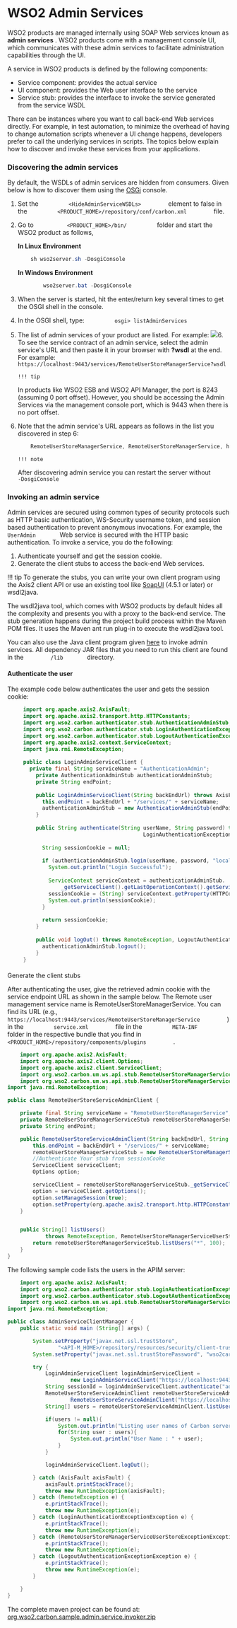 # WSO2 Admin Services

WSO2 products are managed internally using SOAP Web services known as **admin services** . WSO2 products come with a management console UI, which communicates with these admin services to facilitate administration capabilities through the UI.

A service in WSO2 products is defined by the following components:

-   Service component: provides the actual service
-   UI component: provides the Web user interface to the service
-   Service stub: provides the interface to invoke the service generated from the service WSDL

There can be instances where you want to call back-end Web services directly. For example, in test automation, to minimize the overhead of having to change automation scripts whenever a UI change happens, developers prefer to call the underlying services in scripts. The topics below explain how to discover and invoke these services from your applications.

### Discovering the admin services

By default, the WSDLs of admin services are hidden from consumers. Given below is how to discover them using the [OSGi](https://www.osgi.org/developer/) console.

1.  Set the `          <HideAdminServiceWSDLs>         ` element to false in the `          <PRODUCT_HOME>/repository/conf/carbon.xml         ` file.
2.  Go to `           <PRODUCT_HOME>/bin/          ` folder and start the WSO2 product as follows,

    **In Linux Environment**

    ``` java
        sh wso2server.sh -DosgiConsole
    ```

    **In Windows Environment**

    ``` java
            wso2server.bat -DosgiConsole
    ```

3.  When the server is started, hit the enter/return key several times to get the OSGI shell in the console.
4.  In the OSGI shell, type: `          osgi> listAdminServices         `
5.  The list of admin services of your product are listed. For example:
    ![](attachments/103335243/103335245.png)6.  To see the service contract of an admin service, select the admin service's URL and then paste it in your browser with **?wsdl** at the end. For example:
    `           https://localhost:9443/services/RemoteUserStoreManagerService?wsdl          `

        !!! tip
    In products like WSO2 ESB and WSO2 API Manager, the port is 8243 (assuming 0 port offset). However, you should be accessing the Admin Services via the management console port, which is 9443 when there is no port offset.


7.  Note that the admin service's URL appears as follows in the list you discovered in step 6:

    ``` java
        RemoteUserStoreManagerService, RemoteUserStoreManagerService, https://<host IP>:9443/services/RemoteUserStoreManagerService/  
    ```

        !!! note
    After discovering admin service you can restart the server without `           -DosgiConsole          `


### Invoking an admin service

Admin services are secured using common types of security protocols such as HTTP basic authentication, WS-Security username token, and session based authentication to prevent anonymous invocations. For example, the `         UserAdmin        ` Web service is secured with the HTTP basic authentication. To invoke a service, you do the following:

1.  Authenticate yourself and get the session cookie.
2.  Generate the client stubs to access the back-end Web services.

!!! tip
To generate the stubs, you can write your own client program using the Axis2 client API or use an existing tool like [SoapUI](http://www.soapui.org/) (4.5.1 or later) or wsdl2java.

The wsdl2java tool, which comes with WSO2 products by default hides all the complexity and presents you with a proxy to the back-end service. The stub generation happens during the project build process within the Maven POM files. It uses the Maven ant run plug-in to execute the wsdl2java tool.

You can also use the Java client program given [here](https://svn.wso2.org/repos/wso2/people/asela/user-mgt/remote-user-api/4.2.X/) to invoke admin services. All dependency JAR files that you need to run this client are found in the `         /lib        ` directory.


#### Authenticate the user

The example code below authenticates the user and gets the session cookie:

``` java
     import org.apache.axis2.AxisFault;  
     import org.apache.axis2.transport.http.HTTPConstants;  
     import org.wso2.carbon.authenticator.stub.AuthenticationAdminStub;  
     import org.wso2.carbon.authenticator.stub.LoginAuthenticationExceptionException;  
     import org.wso2.carbon.authenticator.stub.LogoutAuthenticationExceptionException;  
     import org.apache.axis2.context.ServiceContext;  
     import java.rmi.RemoteException;  
       
     public class LoginAdminServiceClient {  
       private final String serviceName = "AuthenticationAdmin";  
         private AuthenticationAdminStub authenticationAdminStub;  
         private String endPoint;  
       
         public LoginAdminServiceClient(String backEndUrl) throws AxisFault {  
           this.endPoint = backEndUrl + "/services/" + serviceName;  
           authenticationAdminStub = new AuthenticationAdminStub(endPoint);  
         }  
       
         public String authenticate(String userName, String password) throws RemoteException,  
                                           LoginAuthenticationExceptionException {  
       
           String sessionCookie = null;  
       
           if (authenticationAdminStub.login(userName, password, "localhost")) {  
             System.out.println("Login Successful");  
       
             ServiceContext serviceContext = authenticationAdminStub.  
                 _getServiceClient().getLastOperationContext().getServiceContext();  
             sessionCookie = (String) serviceContext.getProperty(HTTPConstants.COOKIE_STRING);  
             System.out.println(sessionCookie);  
           }  
       
           return sessionCookie;  
         }  
       
         public void logOut() throws RemoteException, LogoutAuthenticationExceptionException {  
           authenticationAdminStub.logout();  
         }  
     }
```

#### 
Generate the client stubs

After authenticating the user, give the retrieved admin cookie with the service endpoint URL as shown in the sample below. The Remote user management service name is RemoteUserStoreManagerService. You can find its URL (e.g., `          https://localhost:9443/services/RemoteUserStoreManagerService         ` ) in the `          service.xml         ` file in the `          META-INF         ` folder in the respective bundle that you find in `          <PRODUCT_HOME>/repository/components/plugins         ` .

``` java
    import org.apache.axis2.AxisFault;
    import org.apache.axis2.client.Options;
    import org.apache.axis2.client.ServiceClient;
    import org.wso2.carbon.um.ws.api.stub.RemoteUserStoreManagerServiceStub;
    import org.wso2.carbon.um.ws.api.stub.RemoteUserStoreManagerServiceUserStoreExceptionException;
import java.rmi.RemoteException;

public class RemoteUserStoreServiceAdminClient {

    private final String serviceName = "RemoteUserStoreManagerService";
    private RemoteUserStoreManagerServiceStub remoteUserStoreManagerServiceStub;
    private String endPoint;

    public RemoteUserStoreServiceAdminClient(String backEndUrl, String sessionCookie) throws AxisFault {
        this.endPoint = backEndUrl + "/services/" + serviceName;
        remoteUserStoreManagerServiceStub = new RemoteUserStoreManagerServiceStub(endPoint);
        //Authenticate Your stub from sessionCooke
        ServiceClient serviceClient;
        Options option;

        serviceClient = remoteUserStoreManagerServiceStub._getServiceClient();
        option = serviceClient.getOptions();
        option.setManageSession(true);
        option.setProperty(org.apache.axis2.transport.http.HTTPConstants.COOKIE_STRING, sessionCookie);
    }


    public String[] listUsers()
            throws RemoteException, RemoteUserStoreManagerServiceUserStoreExceptionException {
        return remoteUserStoreManagerServiceStub.listUsers("*", 100);
    }
}
```
The following sample code lists the users in the APIM server:

``` java
    import org.apache.axis2.AxisFault;
    import org.wso2.carbon.authenticator.stub.LoginAuthenticationExceptionException;
    import org.wso2.carbon.authenticator.stub.LogoutAuthenticationExceptionException;
    import org.wso2.carbon.um.ws.api.stub.RemoteUserStoreManagerServiceUserStoreExceptionException;
import java.rmi.RemoteException;

public class AdminServiceClientManager {
    public static void main (String[] args) {

        System.setProperty("javax.net.ssl.trustStore",
                "<API-M_HOME>/repository/resources/security/client-truststore.jks");
        System.setProperty("javax.net.ssl.trustStorePassword", "wso2carbon");

        try {
            LoginAdminServiceClient loginAdminServiceClient =
                    new LoginAdminServiceClient("https://localhost:9443");
            String sessionId = loginAdminServiceClient.authenticate("admin", "admin");
            RemoteUserStoreServiceAdminClient remoteUserStoreServiceAdminClient = new
                    RemoteUserStoreServiceAdminClient("https://localhost:9443", sessionId);
            String[] users = remoteUserStoreServiceAdminClient.listUsers();

            if(users != null){
                System.out.println("Listing user names of Carbon server...... ");
                for(String user : users){
                    System.out.println("User Name : " + user);
                }
            }

            loginAdminServiceClient.logOut();

        } catch (AxisFault axisFault) {
            axisFault.printStackTrace();
            throw new RuntimeException(axisFault);
        } catch (RemoteException e) {
            e.printStackTrace();
            throw new RuntimeException(e);
        } catch (LoginAuthenticationExceptionException e) {
            e.printStackTrace();
            throw new RuntimeException(e);
        } catch (RemoteUserStoreManagerServiceUserStoreExceptionException e) {
            e.printStackTrace();
            throw new RuntimeException(e);
        } catch (LogoutAuthenticationExceptionException e) {
            e.printStackTrace();
            throw new RuntimeException(e);
        }

    }
}
```
The complete maven project can be found at: [org.wso2.carbon.sample.admin.service.invoker.zip](attachments/103335243/103335244.zip)
